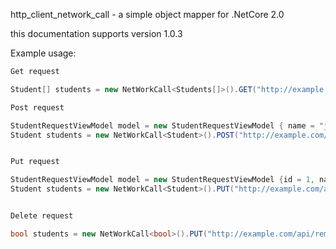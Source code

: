 http_client_network_call - a simple object mapper for .NetCore 2.0

this documentation supports version 1.0.3

Example usage:

```csharp
Get request

Student[] students = new NetWorkCall<Students[]>().GET("http://example.com/api/getstudent?id=2");

Post request

StudentRequestViewModel model = new StudentRequestViewModel { name = "jabu" };
Student students = new NetWorkCall<Student>().POST("http://example.com/api/addstudent",model);


Put request

StudentRequestViewModel model = new StudentRequestViewModel {id = 1, name = "jabu" };
Student students = new NetWorkCall<Student>().PUT("http://example.com/api/updatestudent",model);


Delete request

bool students = new NetWorkCall<bool>().PUT("http://example.com/api/removestudent?id=4");
